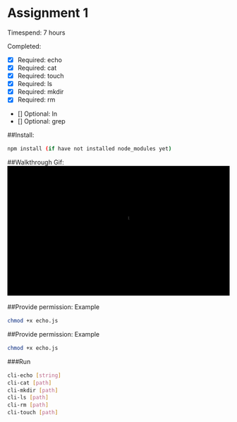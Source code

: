 # Assignment 1

Timespend: 7 hours

Completed:
* [x] Required: echo
* [x] Required: cat
* [x] Required: touch
* [x] Required: ls
* [x] Required: mkdir
* [x] Required: rm
* [] Optional: ln
* [] Optional: grep



##Install:
```bash
npm install (if have not installed node_modules yet)
```

##Walkthrough Gif:
![Video Walkthrough](ass1.gif)

##Provide permission:
Example
```bash
chmod +x echo.js
```

##Provide permission:
Example
```bash
chmod +x echo.js
```

###Run
```bash
cli-echo [string]
cli-cat [path]
cli-mkdir [path]
cli-ls [path]
cli-rm [path]
cli-touch [path]
```
